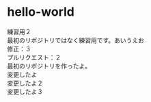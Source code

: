# hello-world
練習用２<br>
最初のリポジトリではなく練習用です。あいうえお<br>
修正：３<br>
プルリクエスト：２<br>
最初のリポジトリを作ったよ。<br>
変更したよ<br>
変更したよ２<br>
変更したよ３<br>
